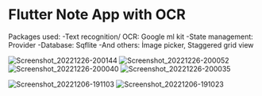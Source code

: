 # Flutter Note App with OCR

Packages used:
-Text recognition/ OCR: Google ml kit
-State management: Provider
-Database: Sqflite 
-And others: İmage picker, Staggered grid view

![Screenshot_20221226-200144](https://user-images.githubusercontent.com/55411723/209570422-5b23e2e3-ba86-4874-873a-14734ea7908a.png)
![Screenshot_20221226-200052](https://user-images.githubusercontent.com/55411723/209570424-263d1a73-a7a1-463f-a1ae-a096c25c55ef.png)
![Screenshot_20221226-200040](https://user-images.githubusercontent.com/55411723/209570428-e66f6ebf-3035-4e8e-a73a-353c5580c574.png)
![Screenshot_20221226-200035](https://user-images.githubusercontent.com/55411723/209570431-2a3f60d6-1c63-4538-aec0-cbc605ed541b.png)


![Screenshot_20221206-191103](https://user-images.githubusercontent.com/55411723/205963915-799cfcd5-b10f-4e5c-8c54-6863a741e98b.png)
![Screenshot_20221206-191023](https://user-images.githubusercontent.com/55411723/205963867-90ea3b70-a482-460b-952e-96e3fce8946d.png)
